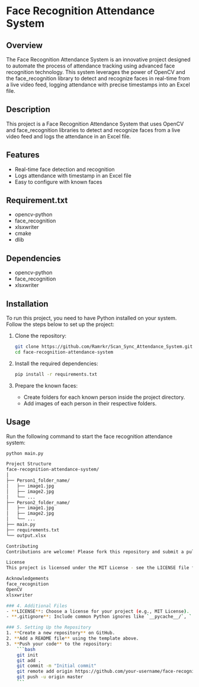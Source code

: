# Face Recognition Attendance System

## Overview 

The Face Recognition Attendance System is an innovative project designed to automate the process of attendance tracking using advanced face recognition technology. This system leverages the power of OpenCV and the face_recognition library to detect and recognize faces in real-time from a live video feed, logging attendance with precise timestamps into an Excel file.

## Description
This project is a Face Recognition Attendance System that uses OpenCV and face_recognition libraries to detect and recognize faces from a live video feed and logs the attendance in an Excel file.

## Features
- Real-time face detection and recognition
- Logs attendance with timestamp in an Excel file
- Easy to configure with known faces

## Requirement.txt
- opencv-python
- face_recognition
- xlsxwriter
- cmake
- dlib


## Dependencies
- opencv-python
- face_recognition
- xlsxwriter

## Installation
To run this project, you need to have Python installed on your system. Follow the steps below to set up the project:

1. Clone the repository:
    ```bash
    git clone https://github.com/Ramrkr/Scan_Sync_Attendance_System.git
    cd face-recognition-attendance-system
    ```

2. Install the required dependencies:
    ```bash
    pip install -r requirements.txt
    ```

3. Prepare the known faces:
    - Create folders for each known person inside the project directory.
    - Add images of each person in their respective folders.

## Usage
Run the following command to start the face recognition attendance system:
```bash
python main.py

Project Structure
face-recognition-attendance-system/
│
├── Person1_folder_name/
│   ├── image1.jpg
│   ├── image2.jpg
│   └── ...
├── Person2_folder_name/
│   ├── image1.jpg
│   ├── image2.jpg
│   └── ...
├── main.py
├── requirements.txt
└── output.xlsx

Contributing
Contributions are welcome! Please fork this repository and submit a pull request for any improvements.

License
This project is licensed under the MIT License - see the LICENSE file for details.

Acknowledgements
face_recognition
OpenCV
xlsxwriter

### 4. Additional Files
- **LICENSE**: Choose a license for your project (e.g., MIT License).
- **.gitignore**: Include common Python ignores like `__pycache__/`, `.vscode/`, `*.pyc`, etc.

### 5. Setting Up the Repository
1. **Create a new repository** on GitHub.
2. **Add a README file** using the template above.
3. **Push your code** to the repository:
    ```bash
    git init
    git add .
    git commit -m "Initial commit"
    git remote add origin https://github.com/your-username/face-recognition-attendance-system.git
    git push -u origin master
    ```
